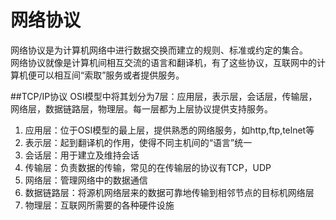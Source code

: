 # 网络协议
网络协议是为计算机网络中进行数据交换而建立的规则、标准或约定的集合。  
网络协议就像是计算机间相互交流的语言和翻译机，有了这些协议，互联网中的计算机便可以相互间“索取”服务或者提供服务。

##TCP/IP协议
OSI模型中将其划分为7层：应用层，表示层，会话层，传输层，网络层，数据链路层，物理层。每一层都为上层协议提供支持服务。

1. 应用层：位于OSI模型的最上层，提供熟悉的网络服务，如http,ftp,telnet等
2. 表示层：起到翻译机的作用，使得不同主机间的“语言”统一
3. 会话层：用于建立及维持会话
4. 传输层：负责数据的传输，常见的在传输层的协议有TCP，UDP
5. 网络层：管理网络中的数据通信
6. 数据链路层：将源机网络层来的数据可靠地传输到相邻节点的目标机网络层
7. 物理层：互联网所需要的各种硬件设施